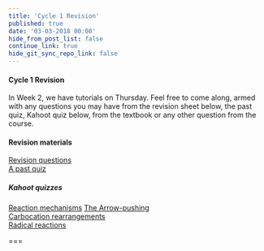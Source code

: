```yaml
---
title: 'Cycle 1 Revision'
published: true
date: '03-03-2018 00:00'
hide_from_post_list: false
continue_link: true
hide_git_sync_repo_link: false
---
```


#### Cycle 1 Revision    
In Week 2, we have tutorials on Thursday. Feel free to come along, armed with any questions you may have from the revision sheet below, the past quiz, Kahoot quiz below, from the textbook or any other question from the course.  

#### Revision materials  
[Revision questions](https://bblearn.griffith.edu.au/bbcswebdav/xid-22510578_1)  
[A past quiz](https://bblearn.griffith.edu.au/bbcswebdav/xid-22510589_1)  

##### Kahoot quizzes
[Reaction mechanisms](https://kahoot.it/challenge/0670544)
[The Arrow-pushing](https://kahoot.it/challenge/0837568)  
[Carbocation rearrangements](https://kahoot.it/challenge/029622)  
[Radical reactions](https://kahoot.it/challenge/091806)  


===
